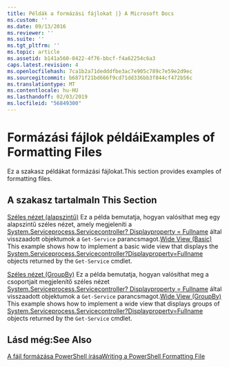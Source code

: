 ```yaml
---
title: Példák a formázási fájlokat |} A Microsoft Docs
ms.custom: ''
ms.date: 09/13/2016
ms.reviewer: ''
ms.suite: ''
ms.tgt_pltfrm: ''
ms.topic: article
ms.assetid: b141a560-0422-4f76-bbcf-f4a62254c6a3
caps.latest.revision: 4
ms.openlocfilehash: 7ca1b2a71dedddfbe3ac7e905c789c7e59e2d9ec
ms.sourcegitcommit: b6871f21bd666f9cd71dd336bb3f844cf472b56c
ms.translationtype: MT
ms.contentlocale: hu-HU
ms.lasthandoff: 02/03/2019
ms.locfileid: "56849300"
---
```

# <a name="examples-of-formatting-files"></a><span data-ttu-id="ccd88-102">Formázási fájlok példái</span><span class="sxs-lookup"><span data-stu-id="ccd88-102">Examples of Formatting Files</span></span>

<span data-ttu-id="ccd88-103">Ez a szakasz példákat formázási fájlokat.</span><span class="sxs-lookup"><span data-stu-id="ccd88-103">This section provides examples of formatting files.</span></span>

## <a name="in-this-section"></a><span data-ttu-id="ccd88-104">A szakasz tartalma</span><span class="sxs-lookup"><span data-stu-id="ccd88-104">In This Section</span></span>

<span data-ttu-id="ccd88-105">[Széles nézet (alapszintű)](./wide-view-basic.md) Ez a példa bemutatja, hogyan valósíthat meg egy alapszintű széles nézet, amely megjeleníti a [System.Serviceprocess.Servicecontroller? Displayproperty = Fullname](/dotnet/api/System.ServiceProcess.ServiceController) által visszaadott objektumok a `Get-Service` parancsmagot.</span><span class="sxs-lookup"><span data-stu-id="ccd88-105">[Wide View (Basic)](./wide-view-basic.md) This example shows how to implement a basic wide view that displays the [System.Serviceprocess.Servicecontroller?Displayproperty=Fullname](/dotnet/api/System.ServiceProcess.ServiceController) objects returned by the `Get-Service` cmdlet.</span></span>

<span data-ttu-id="ccd88-106">[Széles nézet (GroupBy)](./wide-view-groupby.md) Ez a példa bemutatja, hogyan valósíthat meg a csoportjait megjelenítő széles nézet [System.Serviceprocess.Servicecontroller? Displayproperty = Fullname](/dotnet/api/System.ServiceProcess.ServiceController) által visszaadott objektumok a `Get-Service` parancsmagot.</span><span class="sxs-lookup"><span data-stu-id="ccd88-106">[Wide View (GroupBy)](./wide-view-groupby.md) This example shows how to implement a wide view that displays groups of [System.Serviceprocess.Servicecontroller?Displayproperty=Fullname](/dotnet/api/System.ServiceProcess.ServiceController) objects returned by the `Get-Service` cmdlet.</span></span>

## <a name="see-also"></a><span data-ttu-id="ccd88-107">Lásd még:</span><span class="sxs-lookup"><span data-stu-id="ccd88-107">See Also</span></span>

[<span data-ttu-id="ccd88-108">A fájl formázása PowerShell írása</span><span class="sxs-lookup"><span data-stu-id="ccd88-108">Writing a PowerShell Formatting File</span></span>](./writing-a-powershell-formatting-file.md)
